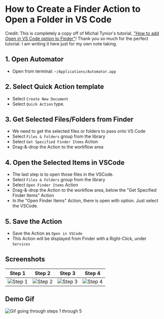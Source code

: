 # How to Create a Finder Action to Open a Folder in VS Code

Credit:
This is completely a copy off of Michal Tynior's tutorial, ["How to add Open in VS Code option to Finder"](https://brainarchives.com/how-to-add-open-in-vscode-option-to-finder/)!
Thank you so much for the perfect tutorial. I am writing it here just for my own note taking.

## 1. Open Automator
  - Open from terminal: `~/Applications/Automator.app`

## 2. Select Quick Action template
  - Select `Create New Document`
  - Select `Quick Action` type.

## 3. Get Selected Files/Folders from Finder
  - We need to get the selected files or folders to pass onto VS Code
  - Select `Files & Folders` group from the library
  - Select `Get Specified Finder Items` Action
  - Drag-&-drop the Action to the workflow area

## 4. Open the Selected Items in VSCode
  - The last step is to open those files in the VSCode.
  - Select `Files & Folders` group from the library
  - Select `Open Finder Items` Action
  - Drag-&-drop the Action to the workflow area, below the "Get Specified Finder Items" Action
  - In the "Open Finder Items" Action, there is open with option.  Just select the VSCode.

## 5. Save the Action
  - Save the Action as `Open in VSCode`
  - This Action will be displayed from Finder with a Right-Click, under `Services`

## Screenshots
| Step 1 | Step 2 | Step 3 | Step 4 |
| ------ | ------ | ------ | ------ |
| ![Step 1](https://brainarchives.com/content/images/2019/05/automator_0.png) | ![Step 2](https://brainarchives.com/content/images/2019/05/automator_1.png) | ![Step 3](https://brainarchives.com/content/images/2019/05/automator_2.png) | ![Step 4](https://brainarchives.com/content/images/2019/05/automator_3.png) |

## Demo Gif

![Gif going through steps 1 through 5](img/Open%20in%20VS%20Code.gif)
